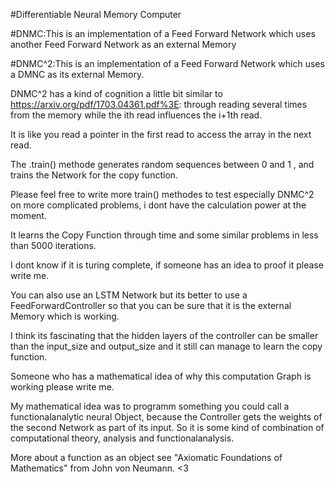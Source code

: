 
#Differentiable Neural Memory Computer

#DNMC:This is an implementation of a Feed Forward Network which uses another Feed Forward Network as an external Memory

#DNMC^2:This is an implementation of a Feed Forward Network which uses a DMNC as its external Memory.

DNMC^2 has a kind of cognition a little bit similar to https://arxiv.org/pdf/1703.04361.pdf%3E: through reading several times from the memory while the ith read influences the i+1th read.

It is like you read a pointer in the first read to access the array in the next read.

The .train() methode generates random sequences between 0 and 1 , and trains the Network for the copy function.

Please feel free to write more train()  methodes to test especially DNMC^2 on more complicated problems, i dont have the calculation power at the moment.

It learns the Copy Function through time and some similar problems in less than 5000 iterations.

I dont know if it is turing complete, if someone has an idea  to proof it please write me.





You can also use an LSTM Network but its better to use  a FeedForwardController so that you can be sure that it is 
the external Memory which is working.

I think its  fascinating that the hidden layers of the controller can be smaller than the input_size and output_size and it still 
can manage to learn the copy function.

Someone who has a mathematical idea of why this computation Graph is working please write me. 

My mathematical idea was to programm something you could call a functionalanalytic neural Object, because the Controller gets the weights of the second Network as part of its input.
So it is some kind of combination of computational theory, analysis and functionalanalysis.

More about a function as an object see "Axiomatic Foundations of Mathematics" from John von Neumann. <3


